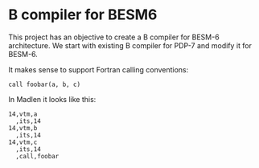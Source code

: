 # B compiler for BESM6

This project has an objective to create a B compiler for BESM-6 architecture.
We start with existing B compiler for PDP-7 and modify it for BESM-6.

It makes sense to support Fortran calling conventions:

    call foobar(a, b, c)

In Madlen it looks like this:

    14,vtm,a
      ,its,14
    14,vtm,b
      ,its,14
    14,vtm,c
      ,its,14
      ,call,foobar
